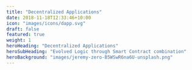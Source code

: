 ```yaml
---
title: "Decentralized Applications"
date: 2018-11-18T12:33:46+10:00
icon: "images/icons/dapp.svg"
draft: false
featured: true
weight: 1
heroHeading: "Decentralized Applications"
heroSubHeading: "Evolved Logic through Smart Contract combination"
heroBackground: "images/jeremy-zero-B5WSwR6na6U-unsplash.png"
---
```

